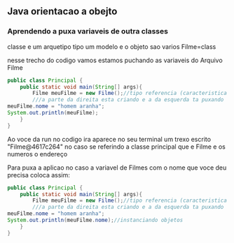 ## Java orientacao a obejto

### Aprendendo a puxa variaveis de outra classes

<p>classe e um arquetipo tipo um modelo e o objeto sao varios Filme=class </p>

<p>nesse trecho do codigo vamos estamos puchando as variaveis do Arquivo Filme </p>

```java
public class Principal {
    public static void main(String[] args){
        Filme meuFilme = new Filme();//tipo referencia (caracteristica de atributo)
        ///a parte da direita esta criando e a da esquerda ta puxando
meuFilme.nome = "homem aranha";
System.out.println(meuFilme);
    }
}
```

<p>Ao voce da run no codigo ira aparece no seu terminal um trexo escrito "Filme@4617c264" no caso se referindo a classe principal que e Filme e os numeros o endereço</p>

<p>Para puxa a aplicao no caso a variavel de Filmes com o nome que voce deu precisa coloca assim:</p>

```java
public class Principal {
    public static void main(String[] args){
        Filme meuFilme = new Filme();//tipo referencia (caracteristica de atributo)
        ///a parte da direita esta criando e a da esquerda ta puxando
meuFilme.nome = "homem aranha";
System.out.println(meuFilme.nome);//instanciando objetos
    }
}
```
